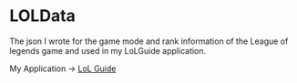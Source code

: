 # LOLData

The json I wrote for the game mode and rank information of the League of legends game and used in my LoLGuide application.

My Application -> [LoL Guide](https://github.com/harunuyan/LoLGuide)

